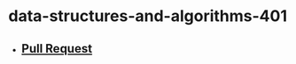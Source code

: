 # data-structures-and-algorithms-401

- ## [Pull Request](https://github.com/MURADALSHORMAN/data-structures-and-algorithms-401/pull/4)
